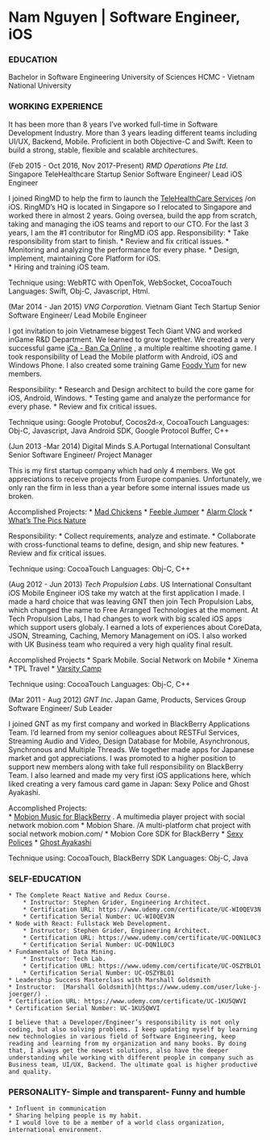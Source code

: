 # Nam Nguyen | Software Engineer, iOS
### EDUCATION	
Bachelor in Software Engineering
University of Sciences HCMC - Vietnam National University

### WORKING EXPERIENCE
It has been more than 8 years I’ve worked full-time in Software Development Industry. More than 3 years leading different teams including UI/UX, Backend, Mobile.
Proficient in both Objective-C and Swift. Keen to build a strong, stable, flexible and scalable architectures.

(Feb 2015 - Oct 2016, Nov 2017-Present)
*RMD Operations Pte Ltd*. Singapore TeleHealthcare Startup 
Senior Software Engineer/ Lead iOS Engineer

I joined RingMD to help the firm to launch the [TeleHealthCare Services](https://itunes.apple.com/sg/app/ringmd/id878900126?mt=8) /on iOS. RingMD’s HQ is located in Singapore so I relocated to Singapore and worked there in almost 2 years. Going oversea, build the app from scratch, taking and managing the iOS teams and report to our CTO.
For the last 3 years, I am the #1 contributor for RingMD iOS app.
Responsibility:
	* Take responsibility from start to finish.
	* Review and fix critical issues.
	* Monitoring and analyzing the performance for every phase.
	* Design, implement, maintaining Core Platform for iOS. 	 
	* Hiring and training iOS team.

Technique using: WebRTC with OpenTok, WebSocket, CocoaTouch
Languages: Swift, Obj-C, Javascript, Html.
	
(Mar 2014 - Jan 2015)
*VNG Corporation*. Vietnam Giant Tech Startup
Senior Software Engineer/ Lead Mobile Engineer

I got invitation to join Vietnamese biggest Tech Giant VNG and worked inGame R&D Department. We learned to grow together. We created a very successful game  [iCa - Ban Ca Online](https://itunes.apple.com/us/app/ica-ban-ca-online/id1004920221?mt=8) , a multiple realtime shooting game. I took responsibility of Lead the Mobile platform with Android, iOS and Windows Phone. I also created some training Game [Foody Yum](https://itunes.apple.com/ca/app/foody-yum-yum/id935336873?mt=8) for new members.

Responsibility:
	* Research and Design architect to build the core game for iOS, Android, Windows.
	* Testing game and analyze the performance for every phase.
	* Review and fix critical issues.
	
Technique using: Google Protobuf, Cocos2d-x, CocoaTouch
Languages: Obj-C, Javascript, Java Android SDK, Google Protocol Buffer, C++

(Jun 2013 -Mar 2014)
Digital Minds S.A.Portugal International Consultant
Senior Software Engineer/ Project Manager

This is my first startup company which had only 4 members. We got appreciations to receive projects 	from Europe companies. Unfortunately, we only ran the firm in less than a year before some internal 	issues made us broken.

Accomplished Projects:
	*  [Mad Chickens](https://itunes.apple.com/us/app/mad-chickens./id664455454?mt=8) 
	*  [Feeble Jumper](https://itunes.apple.com/app/id722028595?mt=8) 
	*  [Alarm Clock](https://itunes.apple.com/us/app/world-alarm-clock-+/id788451905?mt=8) 
	*  [What’s The Pics Nature](https://itunes.apple.com/us/app/what-the-pic-nature/id736614012?mt=8) 
	
Responsibility:
	* Collect requirements, analyze and estimate.
	* Collaborate with cross-functional teams to define, design, and ship new features.
	* Review and fix critical issues.

Technique using: CocoaTouch
Languages: Obj-C, C++	

(Aug 2012 - Jun 2013)
*Tech Propulsion Labs*. US International Consultant
iOS Mobile Engineer
iOS take my watch at the first application I made. I made a hard choice that was leaving GNT then join Tech Propulsion Labs, which changed the name to Free Arranged Technologies at the moment. At Tech Propulsion Labs, I had changes to work with big scaled iOS apps which support users globaly. I earned a lots of experiences about CoreData, JSON, Streaming, Caching, Memory Management on iOS. I also worked with UK Business team who required a very high quality final result.

Accomplished Projects
	* Spark Mobile. Social Network on Mobile
	* Xinema
	* TPL Travel
	*  [Varsity Camp](https://itunes.apple.com/us/app/myvarsity/id632532357?mt=8) 

Technique using: CocoaTouch
Languages: Obj-C, C++

(Mar 2011 - Aug 2012)
*GNT Inc*. Japan Game, Products, Services Group
Software Engineer/ Sub Leader

I joined GNT as my first company and worked in BlackBerry Applications Team. I’d learned from my 	senior colleagues about RESTFul Services, Streaming Audio and Video, Design Database for Mobile, 	Asynchronous, Synchronous and Multiple Threads. We together made apps for Japanese market and 	got appreciations. I was promoted to a higher position to support new members along with take full responsibility on BlackBerry Team. 
	I also learned and made my very first iOS applications here, which liked creating a very famous card 	game in Japan: Sexy Police and Ghost Ayakashi.

Accomplished Projects:								
	*  [Mobion Music for BlackBerry](https://appworld.blackberry.com/webstore/content/54946/?lang=en) . A multimedia player project with social network mobion.com
	* Mobion Share. /A multi-platform chat project with social network mobion.com/
	* Mobion Core SDK for BlackBerry
	*  [Sexy Polices](https://play.google.com/store/apps/details?id=jp.mobigame.policegirl.adr) 
	*  [Ghost Ayakashi](https://itunes.apple.com/app/ayakashi-ghost-guild/id528404229?ign-mpt=uo%3D8) 


Technique using: CocoaTouch, BlackBerry SDK
Languages: Obj-C, Java

### SELF-EDUCATION	
	* The Complete React Native and Redux Course.
		* Instructor: Stephen Grider, Engineering Architect.
		* Certification URL: https://www.udemy.com/certificate/UC-WI0QEV3N
		* Certification Serial Number: UC-WI0QEV3N
	* Node with React: Fullstack Web Development.
		* Instructor: Stephen Grider, Engineering Architect.
		* Certification URL: https://www.udemy.com/certificate/UC-DQN1L0C3
		* Certification Serial Number: UC-DQN1L0C3
	* Fundamentals of Data Mining.
		* Instructor: Tech Lab.
		* Certification URL: https://www.udemy.com/certificate/UC-OSZYBLO1
		* Certification Serial Number: UC-OSZYBLO1
	* Leadership Success Masterclass with Marshall Goldsmith
	* Instructor:  [Marshall Goldsmith](https://www.udemy.com/user/luke-j-joerger/) .
	* Certification URL: https://www.udemy.com/certificate/UC-1KU5QWVI
	* Certification Serial Number: UC-1KU5QWVI

	I believe that a Developer/Engineer’s responsibility is not only coding, but also solving problems. I keep updating myself by learning new technologies in various field of Software Engineering, keep reading and learning from my organization and many books. By doing that, I always get the newest solutions, also have the deeper understanding while working with different people in company such as Business team, UI/UX, Backend. The ultimate goal is higher productive and quality.

### PERSONALITY- Simple and transparent- Funny and humble
	* Influent in communication
	* Sharing helping people is my habit. 
	* I would love to be a member of a world class organization, international environment.
